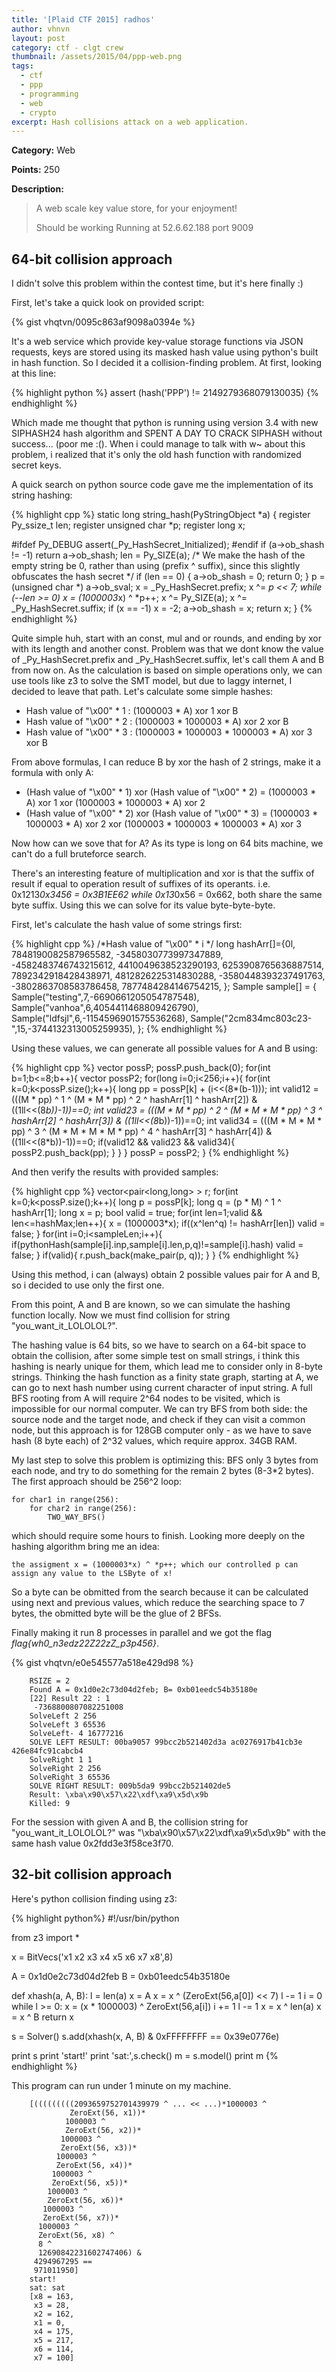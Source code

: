 ```yaml
---
title: '[Plaid CTF 2015] radhos'
author: vhnvn
layout: post
category: ctf - clgt crew
thumbnail: /assets/2015/04/ppp-web.png
tags:
  - ctf
  - ppp
  - programming
  - web
  - crypto
excerpt: Hash collisions attack on a web application.
---
```


**Category:** Web

**Points:** 250

**Description:**

> A web scale key value store, for your enjoyment!
>
> Should be working
> Running at 52.6.62.188 port 9009

## 64-bit collision approach

I didn't solve this problem within the contest time, but it's here finally :)

First, let's take a quick look on provided script:

{% gist vhqtvn/0095c863af9098a0394e %}

It's a web service which provide key-value storage functions via JSON requests, keys are stored using its masked hash value using python's built in hash function. So I decided it a collision-finding problem. At first, looking at this line:

{% highlight python %}
assert (hash('PPP') != 2149279368079130035)
{% endhighlight %}

Which made me thought that python is running using version 3.4 with new SIPHASH24 hash algorithm and SPENT A DAY TO CRACK SIPHASH without success... (poor me :(). When i could manage to talk with w~ about this problem, i realized that it's only the old hash function with randomized secret keys.

A quick search on python source code gave me the implementation of its string hashing:

{% highlight cpp %}
static long
string_hash(PyStringObject *a)
{
    register Py_ssize_t len;
    register unsigned char *p;
    register long x;

#ifdef Py_DEBUG
    assert(_Py_HashSecret_Initialized);
#endif
    if (a->ob_shash != -1)
        return a->ob_shash;
    len = Py_SIZE(a);
    /*
      We make the hash of the empty string be 0, rather than using
      (prefix ^ suffix), since this slightly obfuscates the hash secret
    */
    if (len == 0) {
        a->ob_shash = 0;
        return 0;
    }
    p = (unsigned char *) a->ob_sval;
    x = _Py_HashSecret.prefix;
    x ^= *p << 7;
    while (--len >= 0)
        x = (1000003*x) ^ *p++;
    x ^= Py_SIZE(a);
    x ^= _Py_HashSecret.suffix;
    if (x == -1)
        x = -2;
    a->ob_shash = x;
    return x;
}
{% endhighlight %}

Quite simple huh, start with an const, mul and or rounds, and ending by xor with its length and another const. Problem was that we dont know the value of _Py_HashSecret.prefix and _Py_HashSecret.suffix, let's call them A and B from now on. As the calculation is based on simple operations only, we can use tools like z3 to solve the SMT model, but due to laggy internet, I decided to leave that path. Let's calculate some simple hashes:

* Hash value of "\x00" * 1 : (1000003 * A) xor 1 xor B
* Hash value of "\x00" * 2 : (1000003 * 1000003 * A) xor 2 xor B
* Hash value of "\x00" * 3 : (1000003 * 1000003 * 1000003 * A) xor 3 xor B

From above formulas, I can reduce B by xor the hash of 2 strings, make it a formula with only A:

* (Hash value of "\x00" * 1) xor (Hash value of "\x00" * 2) = (1000003 * A) xor 1 xor (1000003 * 1000003 * A) xor 2
* (Hash value of "\x00" * 2) xor (Hash value of "\x00" * 3) = (1000003 * 1000003 * A) xor 2 xor (1000003 * 1000003 * 1000003 * A) xor 3

Now how can we sove that for A? As its type is long on 64 bits machine, we can't do a full bruteforce search.

There's an interesting feature of multiplication and xor is that the suffix of result if equal to operation result of suffixes of its operants. i.e. 0x1213*0x3456 = 0x3B1EE62 while 0x13*0x56 = 0x662, both share the same byte suffix. Using this we can solve for its value byte-byte-byte.

First, let's calculate the hash value of some strings first:

{% highlight cpp %}
/*Hash value of "\x00" * i */
long hashArr[]={0l,
7848190082587965582,
-3458030773997347889,
-4582483746743215612,
4410049638523290193,
6253908765636887514,
7892342918428438971,
4812826225314830288,
-3580448393237491763,
-3802863708583786458,
7877484284146754215,
};
Sample sample[] = {
	 Sample("testing",7,-6690661205054787548),
	 Sample("vanhoa",6,4054411468809426790),
	 Sample("ldfsjl",6,-1154596901575536268),
	 Sample("2cm834mc803c23-",15,-3744132313005259935),
};
{% endhighlight %}

Using these values, we can generate all possible values for A and B using:

{% highlight cpp %}
vector<long> possP;
possP.push_back(0);
for(int b=1;b<=8;b++){
    vector<long> possP2;
    for(long i=0;i<256;i++){
        for(int k=0;k<possP.size();k++){
            long pp = possP[k] + (i<<(8*(b-1)));
            int valid12 = (((M * pp) ^ 1 ^ (M * M * pp) ^ 2 ^ hashArr[1] ^ hashArr[2]) & ((1ll<<(8*b))-1))==0;
            int valid23 = (((M * M * pp) ^ 2 ^ (M * M * M * pp) ^ 3 ^ hashArr[2] ^ hashArr[3]) & ((1ll<<(8*b))-1))==0;
            int valid34 = (((M * M * M * pp) ^ 3 ^ (M * M * M * M * pp) ^ 4 ^ hashArr[3] ^ hashArr[4]) & ((1ll<<(8*b))-1))==0;
            if(valid12 && valid23 && valid34){
                possP2.push_back(pp);
            }
        }
    }
    possP = possP2;
}
{% endhighlight %}

And then verify the results with provided samples:

{% highlight cpp %}
vector<pair<long,long> > r;
for(int k=0;k<possP.size();k++){
    long p = possP[k];
    long q = (p * M) ^ 1 ^ hashArr[1];
    long x = p;
    bool valid = true;
    for(int len=1;valid && len<=hashMax;len++){
        x = (1000003*x);
        if((x^len^q) != hashArr[len]) valid = false;
    }
    for(int i=0;i<sampleLen;i++){
        if(pythonHash(sample[i].inp,sample[i].len,p,q)!=sample[i].hash) valid = false;
    }
    if(valid){
        r.push_back(make_pair(p, q));
    }
}
{% endhighlight %}

Using this method, i can (always) obtain 2 possible values pair for A and B, so i decided to use only the first one.

From this point, A and B are known, so we can simulate the hashing function locally. Now we must find collision for string "you_want_it_LOLOLOL?".

The hashing value is 64 bits, so we have to search on a 64-bit space to obtain the collision, after some simple test on small strings, i think this hashing is nearly unique for them, which lead me to consider only in 8-byte strings. Thinking the hash function as a finity state graph, starting at A, we can go to next hash number using current character of input string. A full BFS rooting from A will require 2^64 nodes to be visited, which is impossible for our normal computer. We can try BFS from both side: the source node and the target node, and check if they can visit a common node, but this approach is for 128GB computer only - as  we have to save hash (8 byte each) of 2^32 values, which require approx. 34GB RAM.

My last step to solve this problem is optimizing this: BFS only 3 bytes from each node, and try to do something for the remain 2 bytes (8-3*2 bytes). The first approach should be 256^2 loop:

    for char1 in range(256):
        for char2 in range(256):
            TWO_WAY_BFS()

which should require some hours to finish. Looking more deeply on the hashing algorithm bring me an idea:

    the assigment x = (1000003*x) ^ *p++; which our controlled p can assign any value to the LSByte of x!

So a byte can be obmitted from the search because it can be calculated using next and previous values, which reduce the searching space to 7 bytes, the obmitted byte will be the glue of 2 BFSs.

Finally making it run 8 processes in parallel and we got the flag *flag{wh0_n3edz22Z22zZ_p3p456}*.

{% gist vhqtvn/e0e545577a518e429d98 %}

        RSIZE = 2
        Found A = 0x1d0e2c73d04d2feb; B= 0xb01eedc54b35180e
        [22] Result 22 : 1
         -7368800807082251008
        SolveLeft 2 256
        SolveLeft 3 65536
        SolveLeft- 4 16777216
        SOLVE LEFT RESULT: 00ba9057 99bcc2b521402d3a ac0276917b41cb3e 426e84fc91cabcb4
        SolveRight 1 1
        SolveRight 2 256
        SolveRight 3 65536
        SOLVE RIGHT RESULT: 009b5da9 99bcc2b521402de5
        Result: \xba\x90\x57\x22\xdf\xa9\x5d\x9b
        Killed: 9

For the session with given A and B, the collision string for "you_want_it_LOLOLOL?" was "\xba\x90\x57\x22\xdf\xa9\x5d\x9b" with the same hash value 0x2fdd3e3f58ce3f70.


## 32-bit collision approach

Here's python collision finding using z3:

{% highlight python%}
#!/usr/bin/python

from z3 import *

x = BitVecs('x1 x2 x3 x4 x5 x6 x7 x8',8)

A = 0x1d0e2c73d04d2feb
B = 0xb01eedc54b35180e

def xhash(a, A, B):
    l = len(a)
    x = A
    x = x ^ (ZeroExt(56,a[0]) << 7)
    l -= 1
    i = 0
    while l >= 0:
        x = (x * 1000003) ^ ZeroExt(56,a[i])
        i += 1
        l -= 1
    x = x ^ len(a)
    x = x ^ B
    return x

s = Solver()
s.add(xhash(x, A, B) & 0xFFFFFFFF == 0x39e0776e)

print s
print 'start!'
print 'sat:',s.check()
m = s.model()
print m
{% endhighlight %}

This program can run under 1 minute on my machine.

        [(((((((((2093659752701439979 ^ ... << ...)*1000003 ^
                 ZeroExt(56, x1))*
                1000003 ^
                ZeroExt(56, x2))*
               1000003 ^
               ZeroExt(56, x3))*
              1000003 ^
              ZeroExt(56, x4))*
             1000003 ^
             ZeroExt(56, x5))*
            1000003 ^
            ZeroExt(56, x6))*
           1000003 ^
           ZeroExt(56, x7))*
          1000003 ^
          ZeroExt(56, x8) ^
          8 ^
          12690842231602747406) &
         4294967295 ==
         971011950]
        start!
        sat: sat
        [x8 = 163,
         x3 = 28,
         x2 = 162,
         x1 = 0,
         x4 = 175,
         x5 = 217,
         x6 = 114,
         x7 = 100]
